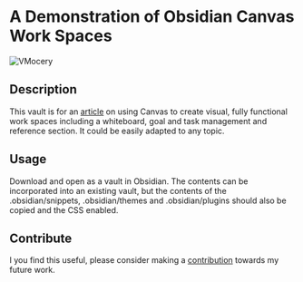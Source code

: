 # A Demonstration of Obsidian Canvas Work Spaces

![VMocery](https://github.com/biscotty666/Obsidian-Canvas-Workspaces/assets/107413839/986b8f25-124c-4aa5-a98d-4330fd84d665)

## Description

This vault is for an [article](https://biscotty.online/blogs/obsidian-whiteboards) on using Canvas to create visual, fully functional work spaces including a whiteboard, goal and task management and reference section. It could be easily adapted to any topic.

## Usage

Download and open as a vault in Obsidian. The contents can be incorporated into an existing vault, but the contents of the .obsidian/snippets, .obsidian/themes and .obsidian/plugins should also be copied and the CSS enabled.

## Contribute

I you find this useful, please consider making a [contribution](https://www.paypal.com/donate/?business=3Y2MGAU7LYQBJ&no_recurring=0&item_name=If+you+find+my+work+useful%2C+please+consider+a+contribution+towards+my+future+work.&currency_code=USD) towards my future work.


